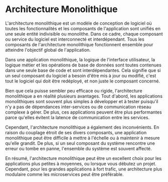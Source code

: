 # Architecture Monolithique

L'architecture monolithique est un modèle de conception de logiciel où toutes les fonctionnalités et les composants de
l'application sont unifiés en une seule entité indivisible ou monolithe. Dans ce cadre, chaque composant ou service du
logiciel est interconnecté et interdépendant. Tous les composants de l'architecture monolithique fonctionnent ensemble
pour atteindre l'objectif global de l'application.

Dans une application monolithique, la logique de l'interface utilisateur, la logique métier et les opérations de base de
données sont toutes contenues dans une seule base de code et sont interdépendantes. Cela signifie que si un seul
composant du logiciel a besoin d'être mis à jour ou modifié, c'est tout le logiciel qui doit être redéployé, et non
juste le composant concerné.

Bien que cela puisse sembler peu efficace ou rigide, l'architecture monolithique a en réalité plusieurs avantages. Tout
d'abord, les applications monolithiques sont souvent plus simples à développer et à tester puisqu'il n'y a pas de
dépendances inter-services ou de communication réseau complexe à gérer. De plus, ces applications peuvent être plus
performantes parce qu'elles évitent la latence de communication entre les services.

Cependant, l'architecture monolithique a également des inconvénients. En raison du couplage étroit de ses divers
composants, une application monolithique peut être difficile à mettre à l'échelle ou à maintenir à mesure qu'elle
grandit. De plus, si un seul composant du système rencontre une erreur ou tombe en panne, l'ensemble du système est
souvent affecté.

En résumé, l'architecture monolithique peut être un excellent choix pour les applications plus petites à moyennes, ou
lorsque vous débutez un projet. Cependant, pour les grandes applications à fort trafic, une architecture plus modulaire
comme les microservices peut être préférable.
